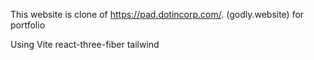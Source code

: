 This website is clone of https://pad.dotincorp.com/. (godly.website)
for portfolio

Using
Vite
react-three-fiber
tailwind
